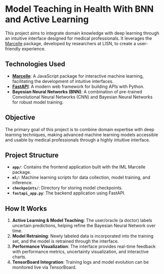 # Model Teaching in Health With BNN and Active Learning

This project aims to integrate domain knowledge with deep learning through an intuitive interface designed for medical professionals. It leverages the [Marcelle](https://marcelle.dev/) package, developed by researchers at LISN, to create a user-friendly experience.

## Technologies Used

- **[Marcelle](https://marcelle.dev/)**: A JavaScript package for interactive machine learning, facilitating the development of intuitive interfaces.
- **[FastAPI](https://fastapi.tiangolo.com/)**: A modern web framework for building APIs with Python.
- **Bayesian Neural Networks (BNN)**: A combination of pre-trained Convolutional Neural Networks (CNN) and Bayesian Neural Networks for robust model training.

## Objective

The primary goal of this project is to combine domain expertise with deep learning techniques, making advanced machine learning models accessible and usable by medical professionals through a highly intuitive interface.

## Project Structure

- **`app/`**: Contains the frontend application built with the IML Marcelle package.
- **`ml/`**: Machine learning scripts for data collection, model training, and inference.
- **`checkpoints/`**: Directory for storing model checkpoints.
- **`fastapi_app.py`**: The backend application using FastAPI.

## How It Works

1. **Active Learning & Model Teaching**: The user/oracle (a doctor) labels uncertain predictions, helping refine the Bayesian Neural Network over time.
2. **Model Retraining**: Newly labeled data is incorporated into the training set, and the model is retrained through the interface.
3. **Performance Visualization**: The interface provides real-time feedback with performance metrics, uncertainty visualization, and interactive charts.
4. **TensorBoard Integration**: Training logs and model evolution can be monitored live via TensorBoard.